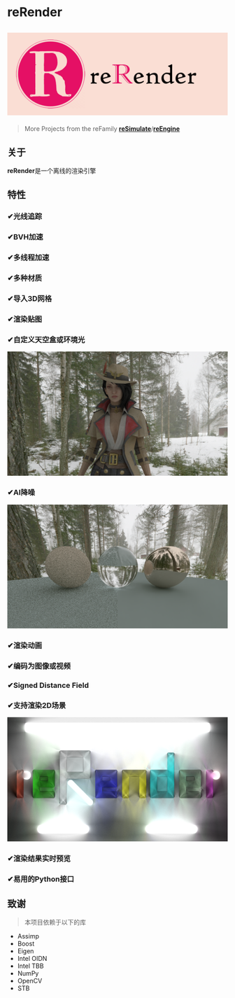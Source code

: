 # reRender
![reRender](reRender.png)
---  
> More Projects from the reFamily [**reSimulate**](https://github.com/GZhonghui/reSimulate)/[**reEngine**](https://github.com/GZhonghui/reEngine)

## 关于
**reRender**是一个离线的渲染引擎

## 特性
### ✔光线追踪
### ✔BVH加速
### ✔多线程加速
### ✔多种材质
### ✔导入3D网格
### ✔渲染贴图
### ✔自定义天空盒或环境光
![3D Model](Res_Model.png)
### ✔AI降噪
![Denoise](Res_deNoise.png)
### ✔渲染动画
### ✔编码为图像或视频
### ✔Signed Distance Field
### ✔支持渲染2D场景
![2D Scene](Res_2D.png)
### ✔渲染结果实时预览
### ✔易用的Python接口

## 致谢
> 本项目依赖于以下的库
* Assimp
* Boost
* Eigen
* Intel OIDN
* Intel TBB
* NumPy
* OpenCV
* STB
